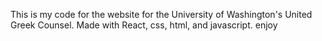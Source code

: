 This is my code for the website for the University of Washington's United Greek Counsel.
Made with React, css, html, and javascript.
enjoy

